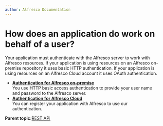 ```yaml
---
author: Alfresco Documentation
---
```


# How does an application do work on behalf of a user?

Your application must authenticate with the Alfresco server to work with Alfresco resources. If your application is using resources on an Alfresco on-premise repository it uses basic HTTP authentication. If your application is using resources on an Alfresco Cloud account it uses OAuth authentication.

-   **[Authentication for Alfresco on-premise](../../../pra/1/concepts/pra-authentication-onpremise.md)**  
 You use HTTP basic access authentication to provide your user name and password to the Alfresco server.
-   **[Authentication for Alfresco Cloud](../../../pra/1/concepts/pra-authentication-cloud.md)**  
 You can register your application with Alfresco to use our authentication.

**Parent topic:**[REST API](../../../pra/1/topics/pra-welcome.md)

